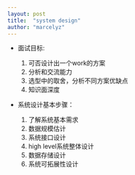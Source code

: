 ```yaml
---
layout: post
title:  "system design"
author: "marcelyz"
---
```


- 面试目标:  
    1. 可否设计出一个work的方案  
    2. 分析和交流能力  
    3. 选型中的取舍，分析不同方案优缺点  
    4. 知识面深度  

- 系统设计基本步骤：  
    1. 了解系统基本需求  
    2. 数据规模估计  
    3. 系统接口设计  
    4. high level系统整体设计  
    5. 数据存储设计  
    6. 系统可拓展性设计  
